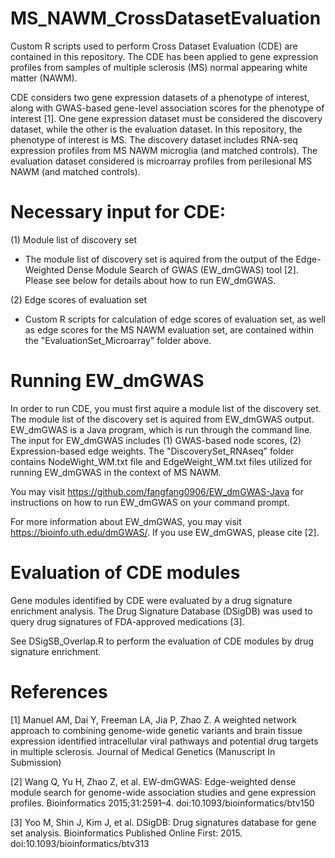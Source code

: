 # MS_NAWM_CrossDatasetEvaluation
Custom R scripts used to perform Cross Dataset Evaluation (CDE) are contained in this repository. The CDE has been applied to gene expression profiles from samples of multiple sclerosis (MS) normal appearing white matter (NAWM). 

CDE considers two gene expression datasets of a phenotype of interest, along with GWAS-based gene-level association scores for the phenotype of interest [1]. One gene expression dataset must be considered the discovery dataset, while the other is the evaluation dataset. In this repository, the phenotype of interest is MS. The discovery dataset includes RNA-seq expression profiles from MS NAWM microglia (and matched controls). The evaluation dataset considered is microarray profiles from perilesional MS NAWM (and matched controls).

# Necessary input for CDE: 
(1) Module list of discovery set
* The module list of discovery set is aquired from the output of the Edge-Weighted Dense Module Search of GWAS (EW_dmGWAS) tool [2]. Please see below for details about how to run EW_dmGWAS.

(2) Edge scores of evaluation set
* Custom R scripts for calculation of edge scores of evaluation set, as well as edge scores for the MS NAWM evaluation set, are contained within the "EvaluationSet_Microarray" folder above.

# Running EW_dmGWAS
In order to run CDE, you must first aquire a module list of the discovery set. The module list of the discovery set is aquired from EW_dmGWAS output. EW_dmGWAS is a Java program, which is run through the command line. The input for EW_dmGWAS includes (1) GWAS-based node scores, (2) Expression-based edge weights. The "DiscoverySet_RNAseq" folder contains NodeWight_WM.txt file and EdgeWeight_WM.txt files utilized for running EW_dmGWAS in the context of MS NAWM.

You may visit https://github.com/fangfang0906/EW_dmGWAS-Java for instructions on how to run EW_dmGWAS on your command prompt.

For more information about EW_dmGWAS, you may visit https://bioinfo.uth.edu/dmGWAS/. If you use EW_dmGWAS, please cite [2].

# Evaluation of CDE modules
Gene modules identified by CDE were evaluated by a drug signature enrichment analysis. The Drug Signature Database (DSigDB) was used to query drug signatures of FDA-approved medications [3].

See DSigSB_Overlap.R to perform the evaluation of CDE modules by drug signature enrichment.

# References
[1] Manuel AM, Dai Y, Freeman LA, Jia P, Zhao Z. A weighted network approach to combining genome-wide genetic variants and brain tissue expression identified intracellular viral pathways and potential drug targets in multiple sclerosis. Journal of Medical Genetics (Manuscript In Submission)

[2] Wang Q, Yu H, Zhao Z, et al. EW-dmGWAS: Edge-weighted dense module search for genome-wide association studies and gene expression profiles. Bioinformatics 2015;31:2591–4. doi:10.1093/bioinformatics/btv150

[3] Yoo M, Shin J, Kim J, et al. DSigDB: Drug signatures database for gene set analysis. Bioinformatics Published Online First: 2015. doi:10.1093/bioinformatics/btv313
